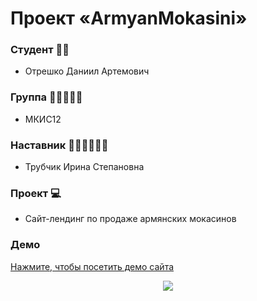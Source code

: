 # Проект «ArmyanMokasini»

### Студент 👨‍🎓
- Отрешко Даниил Артемович
### Группа 👩‍🦰👨‍🦱🧑
- МКИС12
### Наставник 👩🏻‍🏫👨🏻‍🏫
- Трубчик Ирина Степановна
### Проект 💻
- Cайт-лендинг по продаже армянских мокасинов

### Демо

<a href="https://department-of-media-technology-dstu.github.io/ArmyanMokasini/">Нажмите, чтобы посетить демо сайта

<p align="center">
  <a href="https://department-of-media-technology-dstu.github.io/ArmyanMokasini/">
    <img src="https://image.thum.io/get/maxAge/12/width/700/https://department-of-media-technology-dstu.github.io/ArmyanMokasini/">
